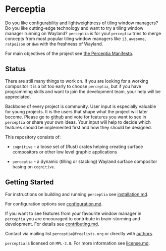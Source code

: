 Perceptia
=========

Do you like configurability and lightweightness of tiling window managers? Do you like cutting-edge
technology and want to try a tiling window manager running on Wayland? `perceptia` is for you!
`perceptia` tries to merge concepts from most popular tiling window managers like `i3`, `awesome`,
`ratpoison` or `dwm` with the freshness of Wayland.

For main objectives of the project see [the Perceptia Manifesto](./info/manifesto.md).

Status
------

There are still many things to work on. If you are looking for a working compositor it is a bit too
early to choose `perceptia`, but if you have programming skills and want to join the development team, your help will be appreciated.

Backbone of every project is community. User input is especially valuable for young projects. It is
the users that shape what the project will later become. Please go to
[github](https://github.com/perceptia/perceptia/issues) and vote for features you want to see in
`perceptia` or share your own ideas. Your input will help to decide which features should be
implemented first and how they should be designed.

This repository consists of:

 * `cognitive` - a loose set of (Rust) crates helping creating surface compositors or other low
   level graphic applications

 * `perceptia` - a dynamic (tilling or stacking) Wayland surface compositor basing on `cognitive`.

Getting Started
---------------

For instructions on building and running `perceptia` see [installation.md](./info/installation.md).

For configuration options see [configuration.md](./info/configuration.md).

If you want to see features from your favourite window manager in `perceptia` you are encouraged to
contribute in brain-storming and development. For details see
[contributing.md](./info/contributing.md).

Contact via mailing list `perceptia@freelists.org` or directly with [authors](./info/authors.md).

`perceptia` is licensed on `MPL-2.0`. For more information see [license.md](./info/license.md).
